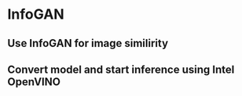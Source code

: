 # InfoGAN
## Use InfoGAN for image similirity
## Convert model and start inference using Intel OpenVINO